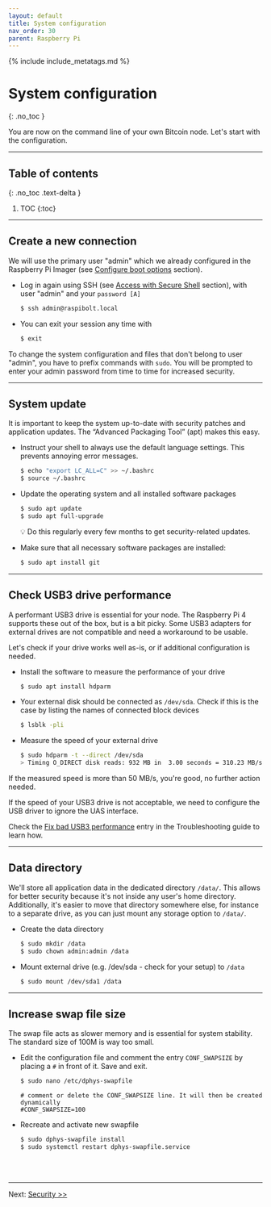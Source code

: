 ```yaml
---
layout: default
title: System configuration
nav_order: 30
parent: Raspberry Pi
---
```

<!-- markdownlint-disable MD014 MD022 MD025 MD033 MD040 -->
{% include include_metatags.md %}

# System configuration
{: .no_toc }

You are now on the command line of your own Bitcoin node.
Let's start with the configuration.

---

## Table of contents
{: .no_toc .text-delta }

1. TOC
{:toc}

---

## Create a new connection

We will use the primary user "admin" which we already configured in the Raspberry Pi Imager (see [Configure boot options](operating-system.md#configure-boot-options) section).

* Log in again using SSH (see [Access with Secure Shell](remote-access.md#access-with-secure-shell) section), with user "admin" and your `password [A]`

  ```sh
  $ ssh admin@raspibolt.local
  ```

* You can exit your session any time with

  ```sh
  $ exit
  ```

To change the system configuration and files that don't belong to user "admin", you have to prefix commands with `sudo`.
You will be prompted to enter your admin password from time to time for increased security.

---

## System update

It is important to keep the system up-to-date with security patches and application updates.
The “Advanced Packaging Tool” (apt) makes this easy.

* Instruct your shell to always use the default language settings.
  This prevents annoying error messages.

  ```sh
  $ echo "export LC_ALL=C" >> ~/.bashrc
  $ source ~/.bashrc
  ```

* Update the operating system and all installed software packages

  ```sh
  $ sudo apt update
  $ sudo apt full-upgrade
  ```

  💡 Do this regularly every few months to get security-related updates.

* Make sure that all necessary software packages are installed:

  ```sh
  $ sudo apt install git
  ```

---

## Check USB3 drive performance

A performant USB3 drive is essential for your node.
The Raspberry Pi 4 supports these out of the box, but is a bit picky.
Some USB3 adapters for external drives are not compatible and need a workaround to be usable.

Let's check if your drive works well as-is, or if additional configuration is needed.

* Install the software to measure the performance of your drive

  ```sh
  $ sudo apt install hdparm
  ```

* Your external disk should be connected as `/dev/sda`.
  Check if this is the case by listing the names of connected block devices

  ```sh
  $ lsblk -pli
  ```

* Measure the speed of your external drive

  ```sh
  $ sudo hdparm -t --direct /dev/sda
  > Timing O_DIRECT disk reads: 932 MB in  3.00 seconds = 310.23 MB/sec
  ```

If the measured speed is more than 50 MB/s, you're good, no further action needed.

If the speed of your USB3 drive is not acceptable, we need to configure the USB driver to ignore the UAS interface.

Check the [Fix bad USB3 performance](../troubleshooting.md#fix-bad-usb3-performance) entry in the Troubleshooting guide to learn how.

---

## Data directory

We'll store all application data in the dedicated directory `/data/`.
This allows for better security because it's not inside any user's home directory.
Additionally, it's easier to move that directory somewhere else, for instance to a separate drive, as you can just mount any storage option to `/data/`.

* Create the data directory

  ```sh
  $ sudo mkdir /data
  $ sudo chown admin:admin /data
  ```

* Mount external drive (e.g. /dev/sda - check for your setup) to `/data`

  ```sh
  $ sudo mount /dev/sda1 /data
  ```
  
---

## Increase swap file size

The swap file acts as slower memory and is essential for system stability.
The standard size of 100M is way too small.

* Edit the configuration file and comment the entry `CONF_SWAPSIZE` by placing a `#` in front of it.
  Save and exit.

  ```sh
  $ sudo nano /etc/dphys-swapfile
  ```

  ```
  # comment or delete the CONF_SWAPSIZE line. It will then be created dynamically
  #CONF_SWAPSIZE=100
  ```

* Recreate and activate new swapfile

  ```sh
  $ sudo dphys-swapfile install
  $ sudo systemctl restart dphys-swapfile.service
  ```

<br /><br />

---

Next: [Security >>](security.md)
